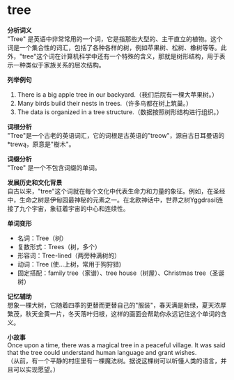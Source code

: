 # tree

**分析词义**  
"Tree" 是英语中非常常用的一个词，它是指那些大型的、主干直立的植物。这个词是一个集合性的词汇，包括了各种各样的树，例如苹果树、松树、橡树等等。此外，"tree"这个词在计算机科学中还有一个特殊的含义，那就是树形结构，用于表示一种类似于家族关系的层次结构。

  

**列举例句**

  

1.  There is a big apple tree in our backyard.（我们后院有一棵大苹果树。）
2.  Many birds build their nests in trees.（许多鸟都在树上筑巢。）
3.  The data is organized in a tree structure.（数据按照树形结构进行组织。）

  

**词根分析**  
"Tree"是一个古老的英语词汇，它的词根是古英语的"treow"，源自古日耳曼语的\*trewą，原意是"樹木"。

  

**词缀分析**  
"Tree" 是一个不包含词缀的单词。

  

**发展历史和文化背景**  
自古以来，"tree"这个词就在每个文化中代表生命力和力量的象征。例如，在圣经中，生命之树是伊甸园最神秘的元素之一。在北欧神话中，世界之树Yggdrasil连接了九个宇宙，象征着宇宙的中心和连续性。

  

**单词变形**

  

*   名词：Tree（树）
*   复数形式：Trees（树，多个）
*   形容词：Tree-lined（两旁种满树的）
*   动词：Tree (使...上树，常用于狗狩猎)
*   固定搭配：family tree（家谱）、tree house（树屋）、Christmas tree（圣诞树）

  

**记忆辅助**  
想象一棵大树，它随着四季的更替而更替自己的"服装"，春天满是新绿，夏天浓厚繁茂，秋天金黄一片，冬天落叶归根，这样的画面会帮助你永远记住这个单词的含义。

  

**小故事**  
Once upon a time, there was a magical tree in a peaceful village. It was said that the tree could understand human language and grant wishes.  
（从前，有一个平静的村庄里有一棵魔法树。据说这棵树可以听懂人类的语言，并且可以实现愿望。）
